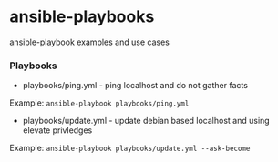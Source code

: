 # ansible-playbooks
ansible-playbook examples and use cases

### Playbooks
- playbooks/ping.yml - ping localhost and do not gather facts

Example: `ansible-playbook playbooks/ping.yml`

- playbooks/update.yml - update debian based localhost and using elevate privledges

Example: `ansible-playbook playbooks/update.yml --ask-become`